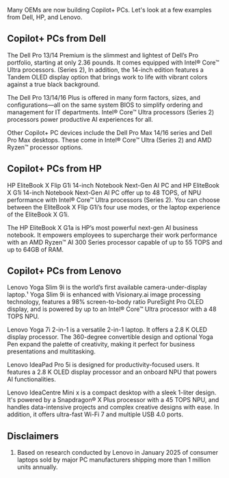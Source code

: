 Many OEMs are now building Copilot+ PCs. Let's look at a few examples from Dell, HP, and Lenovo.

## Copilot+ PCs from Dell

The Dell Pro 13/14 Premium is the slimmest and lightest of Dell’s Pro portfolio, starting at only 2.36 pounds. It comes equipped with Intel® Core™ Ultra processors. (Series 2), In addition, the 14-inch edition features a Tandem OLED display option that brings work to life with vibrant colors against a true black background.

The Dell Pro 13/14/16 Plus is offered in many form factors, sizes, and configurations—all on the same system BIOS to simplify ordering and management for IT departments. Intel® Core™ Ultra processors (Series 2) processors power productive AI experiences for all.

Other Copilot+ PC devices include the Dell Pro Max 14/16 series and Dell Pro Max desktops. These come in Intel® Core™ Ultra (Series 2) and AMD Ryzen™ processor options.

## Copilot+ PCs from HP

HP EliteBook X Flip G1i 14-inch Notebook Next-Gen AI PC and HP EliteBook X G1i 14-inch Notebook Next-Gen AI PC offer up to 48 TOPS, of NPU performance with Intel® Core™ Ultra processors (Series 2). You can choose between the EliteBook X Flip G1i’s four use modes, or the laptop experience of the EliteBook X G1i.

The HP EliteBook X G1a is HP’s most powerful next-gen AI business notebook. It empowers employees to supercharge their work performance with an AMD Ryzen™ AI 300 Series processor capable of up to 55 TOPS and up to 64GB of RAM.

## Copilot+ PCs from Lenovo

Lenovo Yoga Slim 9i is the world’s first available camera-under-display laptop.¹ Yoga Slim 9i is enhanced with Visionary.ai image processing technology, features a 98% screen-to-body ratio PureSight Pro OLED display, and is powered by up to an Intel® Core™ Ultra processor with a 48 TOPS NPU.

Lenovo Yoga 7i 2-in-1 is a versatile 2-in-1 laptop. It offers a 2.8 K OLED display processor. The 360-degree convertible design and optional Yoga Pen expand the palette of creativity, making it perfect for business presentations and multitasking.

Lenovo IdeaPad Pro 5i is designed for productivity-focused users. It features a 2.8 K OLED display processor and an onboard NPU that powers AI functionalities.

Lenovo IdeaCentre Mini x is a compact desktop with a sleek 1-liter design. It's powered by a Snapdragon® X Plus processor with a 45 TOPS NPU, and handles data-intensive projects and complex creative designs with ease. In addition, it offers ultra-fast Wi-Fi 7 and multiple USB 4.0 ports.

## Disclaimers

1. Based on research conducted by Lenovo in January 2025 of consumer laptops sold by major PC manufacturers shipping more than 1 million units annually.